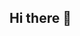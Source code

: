 ## Hi there 👋

<!--
**ferminflorio/ferminflorio** is a ✨ _special_ ✨ repository because its `README.md` (this file) appears on your GitHub profile.

Here are some ideas to get you started:

- 🔭 I’m currently working as a freelancer in landing pages and artistic web portfolios as a Jr Web Developer.
- 🌱 I’m currently learning QA Engineer (finishing my bootcamp in 1 month!)
- 👯 I’m looking to collaborate on Software Testing.
- 💬 Ask me about my travel life and multifacetic job areas i've been in.
- 📫 How to reach me: ferminflorio@gmail
- ⚡ Fun fact: Im a musician and worked as a streaming and radio producer for a long time.
-->

